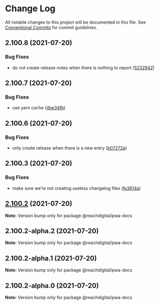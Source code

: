 # Change Log

All notable changes to this project will be documented in this file.
See [Conventional Commits](https://conventionalcommits.org) for commit guidelines.

## 2.100.8 (2021-07-20)


### Bug Fixes

* do not create release notes when there is nothing to report ([5232942](https://github.com/ho-nl/m2-pwa/commit/523294290408f822f40f1f3fec19bbcf825f6526))





## 2.100.7 (2021-07-20)


### Bug Fixes

* use yarn cache ([4be34fb](https://github.com/ho-nl/m2-pwa/commit/4be34fbb56cf528ba346de0cbe2c32d102b9960b))





## 2.100.6 (2021-07-20)


### Bug Fixes

* only create release when there is a new entry ([b07272e](https://github.com/ho-nl/m2-pwa/commit/b07272e4e74ee0bec3677e35ce3ee7e02231971a))





## 2.100.3 (2021-07-20)


### Bug Fixes

* make sure we're not creating useless changelog files ([fe3614a](https://github.com/ho-nl/m2-pwa/commit/fe3614a8480c7f1c68d673da2bb84805112a6643))





## [2.100.2](https://github.com/ho-nl/m2-pwa/compare/@reachdigital/pwa-docs@2.100.2-alpha.2...@reachdigital/pwa-docs@2.100.2) (2021-07-20)

**Note:** Version bump only for package @reachdigital/pwa-docs





## 2.100.2-alpha.2 (2021-07-20)

**Note:** Version bump only for package @reachdigital/pwa-docs





## 2.100.2-alpha.1 (2021-07-20)

**Note:** Version bump only for package @reachdigital/pwa-docs





## 2.100.2-alpha.0 (2021-07-20)

**Note:** Version bump only for package @reachdigital/pwa-docs
